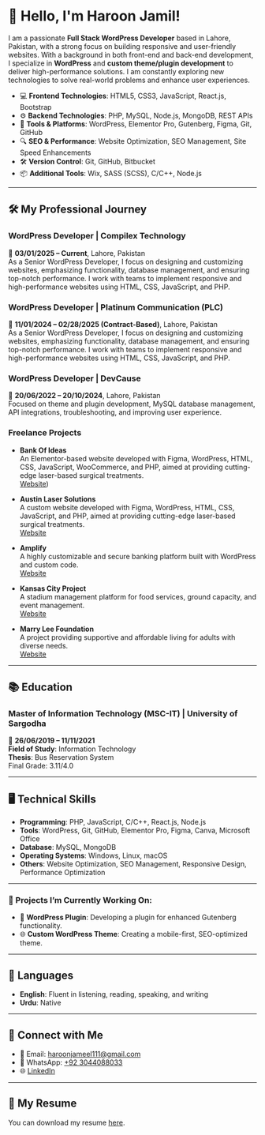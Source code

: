# 👋 Hello, I'm Haroon Jamil!

I am a passionate **Full Stack WordPress Developer** based in Lahore, Pakistan, with a strong focus on building responsive and user-friendly websites. With a background in both front-end and back-end development, I specialize in **WordPress** and **custom theme/plugin development** to deliver high-performance solutions. I am constantly exploring new technologies to solve real-world problems and enhance user experiences.

- 💻 **Frontend Technologies**: HTML5, CSS3, JavaScript, React.js, Bootstrap
- ⚙️ **Backend Technologies**: PHP, MySQL, Node.js, MongoDB, REST APIs
- 🔧 **Tools & Platforms**: WordPress, Elementor Pro, Gutenberg, Figma, Git, GitHub
- 🔍 **SEO & Performance**: Website Optimization, SEO Management, Site Speed Enhancements
- 🛠️ **Version Control**: Git, GitHub, Bitbucket
- 📦 **Additional Tools**: Wix, SASS (SCSS), C/C++, Node.js

---

## 🛠️ My Professional Journey

### WordPress Developer | **Compilex Technology**  
📅 **03/01/2025 – Current**, Lahore, Pakistan  
As a Senior WordPress Developer, I focus on designing and customizing websites, emphasizing functionality, database management, and ensuring top-notch performance. I work with teams to implement responsive and high-performance websites using HTML, CSS, JavaScript, and PHP.



### WordPress Developer | **Platinum Communication (PLC)**  
📅 **11/01/2024 – 02/28/2025 (Contract-Based)**, Lahore, Pakistan  
As a Senior WordPress Developer, I focus on designing and customizing websites, emphasizing functionality, database management, and ensuring top-notch performance. I work with teams to implement responsive and high-performance websites using HTML, CSS, JavaScript, and PHP.

### WordPress Developer | **DevCause**  
📅 **20/06/2022 – 20/10/2024**, Lahore, Pakistan  
Focused on theme and plugin development, MySQL database management, API integrations, troubleshooting, and improving user experience.

### Freelance Projects

- **Bank Of Ideas**  
  An Elementor-based website developed with Figma, WordPress, HTML, CSS, JavaScript, WooCommerce, and PHP, aimed at providing cutting-edge laser-based surgical treatments.  
  [Website](https://bankofideas.org/))


- **Austin Laser Solutions**  
  A custom website developed with Figma, WordPress, HTML, CSS, JavaScript, and PHP, aimed at providing cutting-edge laser-based surgical treatments.  
  [Website](https://www.austinlasersolutions.com/)

- **Amplify**  
  A highly customizable and secure banking platform built with WordPress and custom code.  
  [Website](https://www.goamplify.com/)

- **Kansas City Project**  
  A stadium management platform for food services, ground capacity, and event management.  
  [Website](https://kansascit1dev.wpenginepowered.com/)

- **Marry Lee Foundation**  
  A project providing supportive and affordable living for adults with diverse needs.  
  [Website](https://www.saphyre.com/)

---

## 📚 Education

### Master of Information Technology (MSC-IT) | **University of Sargodha**  
📅 **26/06/2019 – 11/11/2021**  
**Field of Study**: Information Technology  
**Thesis**: Bus Reservation System  
Final Grade: 3.11/4.0

---

## 🖥️ Technical Skills

- **Programming**: PHP, JavaScript, C/C++, React.js, Node.js
- **Tools**: WordPress, Git, GitHub, Elementor Pro, Figma, Canva, Microsoft Office
- **Database**: MySQL, MongoDB
- **Operating Systems**: Windows, Linux, macOS
- **Others**: Website Optimization, SEO Management, Responsive Design, Performance Optimization

---

### 🔨 Projects I’m Currently Working On:
- 🚀 **WordPress Plugin**: Developing a plugin for enhanced Gutenberg functionality.
- 🌐 **Custom WordPress Theme**: Creating a mobile-first, SEO-optimized theme.

---

## 💬 Languages

- **English**: Fluent in listening, reading, speaking, and writing
- **Urdu**: Native

---

## 🔗 Connect with Me

- 📧 Email: [haroonjameel111@gmail.com](mailto:haroonjameel111@gmail.com)
- 📱 WhatsApp: [+92 3044088033](tel:+923044088033)
- 🌐 [LinkedIn](https://www.linkedin.com/in/haroon-jamil)

---

## 📄 My Resume

You can download my resume  [here](https://github.com/haroon999/haroon999/blob/main/HJ-2025.pdf).



